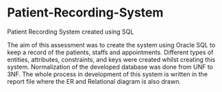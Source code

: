 # Patient-Recording-System
Patient Recording System created using SQL

The aim of this assessment was to create the system using Oracle SQL to keep a record of the patients, staffs and appointments.
Different types of entities, attributes, constraints, and keys were created whilst creating this system.
Normalization of the developed database was done from UNF to 3NF.
The whole process in development of this system is written in the report file where the ER and Relational diagram is also drawn.
